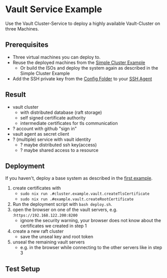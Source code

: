 # Vault Service Example

Use the Vault Cluster-Service to deploy a highly available Vault-Cluster on three Machines.

## Prerequisites

- Three virtual machines you can deploy to.
- Reuse the deployed machines from the [Simple Cluster Example](../01-simpleCluster/)
  - Or build the ISOs and deploy the system again as described in the Simple Cluster Example
- Add the SSH private key from the [Config Folder](../00-exampleConfigs/secrets/sshKey) to your [SSH Agent](https://docs.github.com/en/authentication/connecting-to-github-with-ssh/generating-a-new-ssh-key-and-adding-it-to-the-ssh-agent#adding-your-ssh-key-to-the-ssh-agent)

## Result

- vault cluster
  - with distributed database (raft storage)
  - self signed certificate authority
  - intermediate certificates for tls communication
- ? account with github "sign in"
- vault agent as secret client
- ? (multiple) service with vault identity
  - ? maybe distributed ssh key(access)
  - ? maybe shared access to a resource

## Deployment

If you haven't, deploy a base system as described in the [first example](../01-simpleCluster/).
1. create certificates with
   - ``sudo nix run .#cluster.example.vault.createTlsCertificate``
   - ``sudo nix run .#example.vault.createRootCertificate``
2. Run the deployment script with ``bash deploy.sh``.
3. open the browser on one of the vault servers, e.g. :``https://192.168.122.200:8200``
   - ignore the security warning, your browser does not know about the certificates we created in step 1
4. create a new raft cluster
   - save the unseal key and root token
5. unseal the remaining vault servers
   - e.g. in the browser while connecting to the other servers like in step 3


## Test Setup
